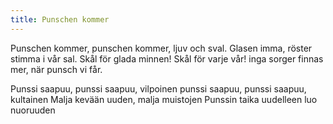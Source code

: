 ```yaml
---
title: Punschen kommer
---
```


Punschen kommer, punschen kommer,
ljuv och sval.
Glasen imma, röster stimma i vår sal.
Skål för glada minnen! Skål för varje vår!
inga sorger finnas mer, när punsch vi får.

Punssi saapuu, punssi saapuu, vilpoinen
punssi saapuu, punssi saapuu, kultainen
Malja kevään uuden, malja muistojen
Punssin taika uudelleen luo nuoruuden
